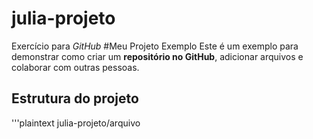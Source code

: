 # julia-projeto
Exercício para *GitHub*
#Meu Projeto Exemplo
Este é um exemplo para demonstrar como criar um **repositório no GitHub**, adicionar arquivos e colaborar com outras pessoas.
## Estrutura do projeto
'''plaintext
julia-projeto/arquivo
